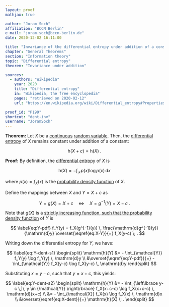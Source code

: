 ```yaml
---
layout: proof
mathjax: true

author: "Joram Soch"
affiliation: "BCCN Berlin"
e_mail: "joram.soch@bccn-berlin.de"
date: 2020-12-02 16:11:00

title: "Invariance of the differential entropy under addition of a constant"
chapter: "General Theorems"
section: "Information theory"
topic: "Differential entropy"
theorem: "Invariance under addition"

sources:
  - authors: "Wikipedia"
    year: 2020
    title: "Differential entropy"
    in: "Wikipedia, the free encyclopedia"
    pages: "retrieved on 2020-02-12"
    url: "https://en.wikipedia.org/wiki/Differential_entropy#Properties_of_differential_entropy"

proof_id: "P199"
shortcut: "dent-inv"
username: "JoramSoch"
---
```



**Theorem:** Let $X$ be a [continuous](/D/rvar-disc) [random variable](/D/rvar). Then, the [differential entropy](/D/dent) of $X$ remains constant under addition of a constant:

$$ \label{eq:dent-inv}
\mathrm{h}(X + c) = \mathrm{h}(X) \; .
$$


**Proof:** By definition, the [differential entropy](/D/dent) of $X$ is

$$ \label{eq:X-dent}
\mathrm{h}(X) = - \int_{\mathcal{X}} p(x) \log p(x) \, \mathrm{d}x
$$

where $p(x) = f_X(x)$ is the [probability density function](/D/pdf) of $X$.

Define the mappings between $X$ and $Y = X + c$ as

$$ \label{eq:X-Y}
Y = g(X) = X + c \quad \Leftrightarrow \quad X = g^{-1}(Y) = X - c \; .
$$

Note that $g(X)$ is a [strictly increasing function, such that the probability density function](/P/pdf-sifct) of $Y$ is

$$ \label{eq:Y-pdf}
f_Y(y) = f_X(g^{-1}(y)) \, \frac{\mathrm{d}g^{-1}(y)}{\mathrm{d}y} \overset{\eqref{eq:X-Y}}{=} f_X(y-c) \; .
$$

Writing down the differential entropy for $Y$, we have:

$$ \label{eq:Y-dent-s1}
\begin{split}
\mathrm{h}(Y) &= - \int_{\mathcal{Y}} f_Y(y) \log f_Y(y) \, \mathrm{d}y \\
&\overset{\eqref{eq:Y-pdf}}{=} - \int_{\mathcal{Y}} f_X(y-c) \log f_X(y-c) \, \mathrm{d}y
\end{split}
$$

Substituting $x = y - c$, such that $y = x + c$, this yields:

$$ \label{eq:Y-dent-s2}
\begin{split}
\mathrm{h}(Y) &= - \int_{\left\lbrace y-c \,|\, y \in {\mathcal{Y}} \right\rbrace} f_X(x+c-c) \log f_X(x+c-c) \, \mathrm{d}(x+c) \\
&= - \int_{\mathcal{X}} f_X(x) \log f_X(x) \, \mathrm{d}x \\
&\overset{\eqref{eq:X-dent}}{=} \mathrm{h}(X) \; .
\end{split}
$$